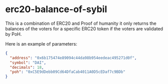 # erc20-balance-of-sybil

This is a combination of ERC20 and Proof of humanity it only returns the balances of the voters for a specific ERC20 token if the voters are validated by PoH.

Here is an example of parameters:

```json
{
  "address": "0x6b175474e89094c44da98b954eedeac495271d0f",
  "symbol": "DAI",
  "decimals": 18,
  "poh": "0xC5E9dDebb09Cd64DfaCab4011A0D5cEDaf7c9BDb"
}
```
